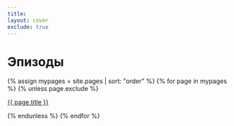 ```yaml
---
title:
layout: cover
exclude: true
---
```


# Эпизоды

  {% assign mypages = site.pages | sort: "order" %}
  {% for page in mypages %}
  {% unless page.exclude %}

  <a href="{{ page.url | absolute_url }}">{{ page.title }}</a>

  {% endunless %}
 {% endfor %}
